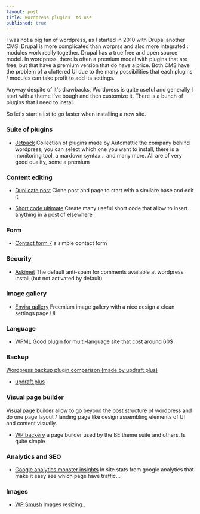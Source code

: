 ```yaml
---
layout: post
title: Wordpress plugins  to use 
published: true
---
```


I was not a big fan of wordpress, as I started in 2010 with Drupal another CMS. Drupal  is more complicated than worprss and also more integrated : modules work really together. Drupal has a true free and open source model. In wordpress, there is often a premium  model with plugins that are free, but that have a premium version that do have a price. Both CMS have the problem of a cluttered UI due to the many possibilities that each plugins / modules can take profit to add its settings.

Anyway despite of it's drawbacks, Wordpress is quite useful and generally I start with a theme I've bough and then customize it. 
There is a bunch of plugins that I need to install. 

So let's start a list to go faster when installing a new site.

### Suite of plugins

* [Jetpack](https://jetpack.com/) Collection of plugins made by Automattic the company behind wordpress, you can select which one you want to install, there is a monitoring tool, a mardown syntax... and many more. All are of very good quality, some a premium

### Content editing 

* [Duplicate post](https://duplicate-post.lopo.it/) Clone post and page to start with a similare base and edit it

* [Short code ultimate](https://gndev.info/shortcodes-ultimate/) Create many useful short code that allow to insert anything in a post of elsewhere

### Form 

* [Contact form 7](https://contactform7.com) a simple contact form

### Security 

* [Askimet](https://wordpress.org/plugins/akismet/) The default anti-spam for comments  available at wordpress install (but not activated by default)

### Image gallery 

* [Envira gallery](http://enviragallery.com/) Freemium image gallery  with a nice design a clean settings page UI 


### Language 

* [WPML](https://wpml.org/) Good plugin for multi-language site that cost around 60$

### Backup 

[Wordpress backup plugin comparison (made by updraft plus)](https://updraftplus.com/wordpress-backup-plugin-comparison/)

* [updraft plus](https://updraftplus.com/)

### Visual page builder 

Visual page builder allow to go beyond the post structure of wordpress and do one page layout / landing page like design assembling elements of UI and content visually.

* [WP backery](http://wpbakery.com/) a page builder used by the BE theme suite and others. Is quite simple 

### Analytics and SEO

* [Google analytics monster insights](https://www.monsterinsights.com/) In site  stats from google analytics that make it easy  see which page have traffic...

### Images

* [WP Smush](http://premium.wpmudev.org/) Images resizing..


